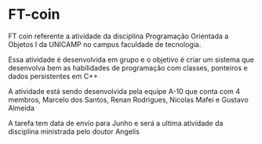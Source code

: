 # FT-coin
FT coin referente a atividade da disciplina Programação Orientada a Objetos I da UNICAMP no campus faculdade de tecnologia.

Essa atividade é desenvolvida em grupo e o objetivo é criar um sistema que desenvolva bem as habilidades de programação com classes, ponteiros e dados persistentes em C++

A atividade está sendo desenvolvida pela equipe A-10 que conta com 4 membros, Marcelo dos Santos, Renan Rodrigues, Nicolas Mafei e Gustavo Almeida

A tarefa tem data de envio para Junho e será a ultima atividade da disciplina ministrada pelo doutor Angelis

